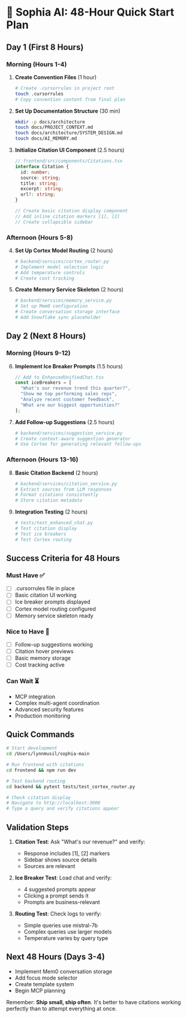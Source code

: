 # 🎯 Sophia AI: 48-Hour Quick Start Plan

## Day 1 (First 8 Hours)

### Morning (Hours 1-4)
1. **Create Convention Files** (1 hour)
   ```bash
   # Create .cursorrules in project root
   touch .cursorrules
   # Copy convention content from final plan
   ```

2. **Set Up Documentation Structure** (30 min)
   ```bash
   mkdir -p docs/architecture
   touch docs/PROJECT_CONTEXT.md
   touch docs/architecture/SYSTEM_DESIGN.md
   touch docs/AI_MEMORY.md
   ```

3. **Initialize Citation UI Component** (2.5 hours)
   ```typescript
   // frontend/src/components/Citations.tsx
   interface Citation {
     id: number;
     source: string;
     title: string;
     excerpt: string;
     url?: string;
   }
   
   // Create basic citation display component
   // Add inline citation markers [1], [2]
   // Create collapsible sidebar
   ```

### Afternoon (Hours 5-8)
4. **Set Up Cortex Model Routing** (2 hours)
   ```python
   # backend/services/cortex_router.py
   # Implement model selection logic
   # Add temperature controls
   # Create cost tracking
   ```

5. **Create Memory Service Skeleton** (2 hours)
   ```python
   # backend/services/memory_service.py
   # Set up Mem0 configuration
   # Create conversation storage interface
   # Add Snowflake sync placeholder
   ```

## Day 2 (Next 8 Hours)

### Morning (Hours 9-12)
6. **Implement Ice Breaker Prompts** (1.5 hours)
   ```typescript
   // Add to EnhancedUnifiedChat.tsx
   const iceBreakers = [
     "What's our revenue trend this quarter?",
     "Show me top performing sales reps",
     "Analyze recent customer feedback",
     "What are our biggest opportunities?"
   ];
   ```

7. **Add Follow-up Suggestions** (2.5 hours)
   ```python
   # backend/services/suggestion_service.py
   # Create context-aware suggestion generator
   # Use Cortex for generating relevant follow-ups
   ```

### Afternoon (Hours 13-16)
8. **Basic Citation Backend** (2 hours)
   ```python
   # backend/services/citation_service.py
   # Extract sources from LLM responses
   # Format citations consistently
   # Store citation metadata
   ```

9. **Integration Testing** (2 hours)
   ```python
   # tests/test_enhanced_chat.py
   # Test citation display
   # Test ice breakers
   # Test Cortex routing
   ```

## Success Criteria for 48 Hours

### Must Have ✅
- [ ] .cursorrules file in place
- [ ] Basic citation UI working
- [ ] Ice breaker prompts displayed
- [ ] Cortex model routing configured
- [ ] Memory service skeleton ready

### Nice to Have 🎯
- [ ] Follow-up suggestions working
- [ ] Citation hover previews
- [ ] Basic memory storage
- [ ] Cost tracking active

### Can Wait ⏳
- MCP integration
- Complex multi-agent coordination
- Advanced security features
- Production monitoring

## Quick Commands

```bash
# Start development
cd /Users/lynnmusil/sophia-main

# Run frontend with citations
cd frontend && npm run dev

# Test backend routing
cd backend && pytest tests/test_cortex_router.py

# Check citation display
# Navigate to http://localhost:3000
# Type a query and verify citations appear
```

## Validation Steps

1. **Citation Test**: Ask "What's our revenue?" and verify:
   - Response includes [1], [2] markers
   - Sidebar shows source details
   - Sources are relevant

2. **Ice Breaker Test**: Load chat and verify:
   - 4 suggested prompts appear
   - Clicking a prompt sends it
   - Prompts are business-relevant

3. **Routing Test**: Check logs to verify:
   - Simple queries use mistral-7b
   - Complex queries use larger models
   - Temperature varies by query type

## Next 48 Hours (Days 3-4)

- Implement Mem0 conversation storage
- Add focus mode selector
- Create template system
- Begin MCP planning

Remember: **Ship small, ship often**. It's better to have citations working perfectly than to attempt everything at once. 